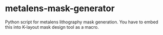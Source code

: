 # metalens-mask-generator
Python script for metalens lithography mask generation.
You have to embed this into K-layout mask design tool as a macro.
